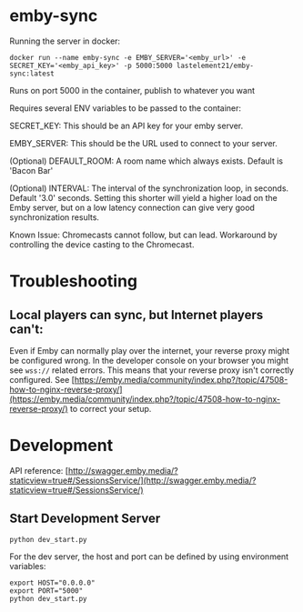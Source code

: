 # emby-sync

Running the server in docker:

`docker run --name emby-sync -e EMBY_SERVER='<emby_url>' -e SECRET_KEY='<emby_api_key>' -p 5000:5000 lastelement21/emby-sync:latest`


Runs on port 5000 in the container, publish to whatever you want


Requires several ENV variables to be passed to the container:

SECRET_KEY: This should be an API key for your emby server.

EMBY_SERVER: This should be the URL used to connect to your server.

(Optional) DEFAULT_ROOM: A room name which always exists. Default is 'Bacon Bar'

(Optional) INTERVAL: The interval of the synchronization loop, in seconds. Default '3.0' seconds.
Setting this shorter will yield a higher load on the Emby server, but on a low latency connection can give very good synchronization results.

Known Issue: Chromecasts cannot follow, but can lead.  Workaround by controlling the device casting to the Chromecast.

# Troubleshooting
## Local players can sync, but Internet players can't:
Even if Emby can normally play over the internet, your reverse proxy might be configured wrong.
In the developer console on your browser you might see `wss://` related errors.
This means that your reverse proxy isn't correctly configured.
See [https://emby.media/community/index.php?/topic/47508-how-to-nginx-reverse-proxy/](https://emby.media/community/index.php?/topic/47508-how-to-nginx-reverse-proxy/) to correct your setup. 

# Development
API reference:
[http://swagger.emby.media/?staticview=true#/SessionsService/](http://swagger.emby.media/?staticview=true#/SessionsService/)

## Start Development Server
```
python dev_start.py
```
For the dev server, the host and port can be defined by using environment variables:  
```
export HOST="0.0.0.0"
export PORT="5000"
python dev_start.py
```